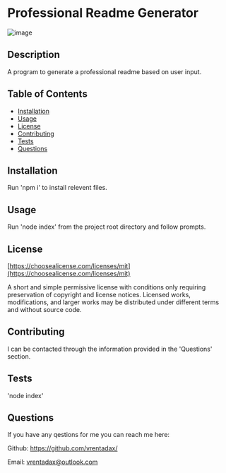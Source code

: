 
  # Professional Readme Generator

  
  ![image](https://img.shields.io/badge/license-MIT-brightgreen)
  

  ## Description

  A program to generate a professional readme based on user input.

  ## Table of Contents
  - [Installation](#installation)
  - [Usage](#usage)
  - [License](#license)
  - [Contributing](#contributing)
  - [Tests](#tests)
  - [Questions](#questions)

  ## Installation

  Run 'npm i' to install relevent files.

  ## Usage

  Run 'node index' from the project root directory and follow prompts.


  
  ## License

  [https://choosealicense.com/licenses/mit](https://choosealicense.com/licenses/mit)

  A short and simple permissive license with conditions only requiring preservation of copyright and license notices. Licensed works, modifications, and larger works may be distributed under different terms and without source code.
  

  ## Contributing

  I can be contacted through the information provided in the 'Questions' section.

  ## Tests

  'node index'

  ## Questions

  If you have any qestions for me you can reach me here:

  Github: https://github.com/vrentadax/
  
  Email: vrentadax@outlook.com

